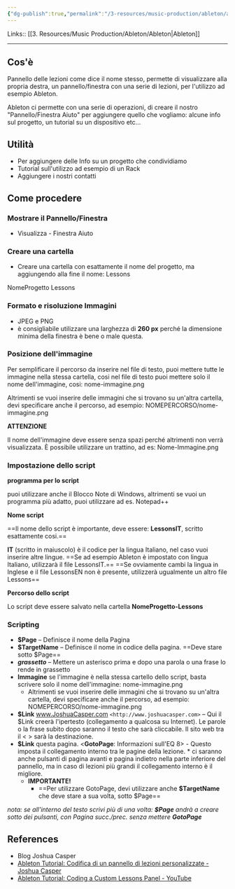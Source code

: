 ```yaml
---
{"dg-publish":true,"permalink":"/3-resources/music-production/ableton/ableton-lessons-panel/","tags":["note"]}
---
```


Links:: [[3. Resources/Music Production/Ableton/Ableton\|Ableton]]

---
## Cos'è

Pannello delle lezioni come dice il nome stesso, permette di visualizzare alla propria destra, un pannello/finestra con una serie di lezioni, per l'utilizzo ad esempio Ableton. 

Ableton ci permette con una serie di operazioni, di creare il nostro "Pannello/Finestra Aiuto" per aggiungere quello che vogliamo: alcune info sul progetto, un tutorial su un dispositivo etc...

## Utilità

- Per aggiungere delle Info su un progetto che condividiamo
- Tutorial sull'utilizzo ad esempio di un Rack
- Aggiungere i nostri contatti


## Come procedere

### Mostrare il Pannello/Finestra

- Visualizza - Finestra Aiuto

### Creare una cartella

- Creare una cartella con esattamente il nome del progetto, ma aggiungendo alla fine il nome: Lessons

NomeProgetto Lessons

### Formato e risoluzione Immagini

- JPEG e PNG
- è consigliabile utilizzare una larghezza di **260 px** perché la dimensione minima della finestra è bene o male questa.


### Posizione dell'immagine

Per semplificare il percorso da inserire nel file di testo, puoi mettere tutte le immagine nella stessa cartella, cosi nel file di testo puoi mettere solo il nome dell'immagine, cosi: nome-immagine.png

Altrimenti se vuoi inserire delle immagini che si trovano su un'altra cartella, devi specificare anche il percorso, ad esempio: NOMEPERCORSO/nome-immagine.png

**ATTENZIONE**

Il nome dell'immagine deve essere senza spazi perché altrimenti non verrà visualizzata. È possibile utilizzare un trattino, ad es: Nome-Immagine.png

### Impostazione dello script

**programma per lo script**

puoi utilizzare anche il Blocco Note di Windows, altrimenti se vuoi un programma più adatto, puoi utilizzare ad es. Notepad++

**Nome script**

==Il nome dello script è importante, deve essere: **LessonsIT**, scritto esattamente cosi.==

**IT** (scritto in maiuscolo) è il codice per la lingua Italiano, nel caso vuoi inserire altre lingue. 
==Se ad esempio Ableton è impostato con lingua Italiano, utilizzarà il file LessonsIT.==
==Se ovviamente cambi la lingua in Inglese e il file LessonsEN non è presente, utilizzerà ugualmente un altro file Lessons==


**Percorso dello script**

Lo script deve essere salvato nella cartella **NomeProgetto-Lessons**


### Scripting

- **$Page** – Definisce il nome della Pagina
- **$TargetName** – Definisce il nome in codice della pagina. ==Deve stare sotto $Page==
- ***grassetto*** – Mettere un asterisco prima e dopo una parola o una frase lo rende in grassetto
- **Immagine** se l'immagine è nella stessa cartello dello script, basta scrivere solo il nome dell'immagine: nome-immagine.png
	- Altrimenti se vuoi inserire delle immagini che si trovano su un'altra cartella, devi specificare anche il percorso, ad esempio: NOMEPERCORSO/nome-immagine.png
- **$Link** www.JoshuaCasper.com `<http://www.joshuacasper.com>` – Qui il $Link creerà l'ipertesto (collegamento a qualcosa su Internet). Le parole o la frase subito dopo saranno il testo che sarà cliccabile. Il sito web tra il < > sarà la destinazione.
- **$Link** questa pagina. <**GotoPage**: Informazioni sull'EQ 8> - Questo imposta il collegamento interno tra le pagine della lezione. * ci saranno anche pulsanti di pagina avanti e pagina indietro nella parte inferiore del pannello, ma in caso di lezioni più grandi il collegamento interno è il migliore.
	- **IMPORTANTE!**
		- ==Per utilizzare GotoPage, devi utilizzare anche **$TargetName** che deve stare a sua volta, sotto $Page==


_nota: se all'interno del testo scrivi più di una volta: **$Page** andrà a creare sotto dei pulsanti, con Pagina succ./prec. senza mettere **GotoPage**_

## References

- Blog Joshua Casper
- [Ableton Tutorial: Codifica di un pannello di lezioni personalizzate - Joshua Casper](http://www.joshuacasper.com/ableton-tutorials/custom-lessons-panel/)
- [Ableton Tutorial: Coding a Custom Lessons Panel - YouTube](https://www.youtube.com/embed/0r9XG8GZKcs)




